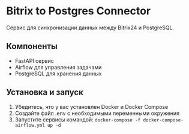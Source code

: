 # Bitrix to Postgres Connector

Сервис для синхронизации данных между Bitrix24 и PostgreSQL.

## Компоненты
- FastAPI сервис
- Airflow для управления задачами
- PostgreSQL для хранения данных

## Установка и запуск
1. Убедитесь, что у вас установлен Docker и Docker Compose
2. Создайте файл .env с необходимыми переменными окружения
3. Запустите сервисы командой: `docker-compose -f docker-compose-airflow.yml up -d`
